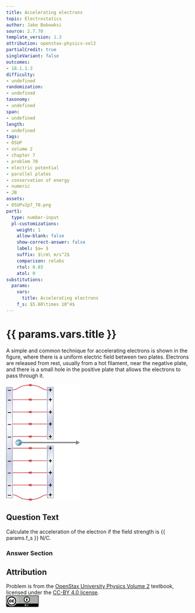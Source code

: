 ```yaml
---
title: Accelerating electrons
topic: Electrostatics
author: Jake Bobowksi
source: 2.7.70
template_version: 1.3
attribution: openstax-physics-vol2
partialCredit: true
singleVariant: false
outcomes:
- 18.1.1.3
difficulty:
- undefined
randomization:
- undefined
taxonomy:
- undefined
span:
- undefined
length:
- undefined
tags:
- OSUP
- volume 2
- chapter 7
- problem 70
- electric potential
- parallel plates
- conservation of energy
- numeric
- JB
assets:
- OSUPv2p7_70.png
part1:
  type: number-input
  pl-customizations:
    weight: 1
    allow-blank: false
    show-correct-answer: false
    label: $a= $
    suffix: $\rm\ m/s^2$
    comparison: relabs
    rtol: 0.03
    atol: 0
substitutions:
  params:
    vars:
      title: Accelerating electrons
    f_s: $5.60\times 10^4$
---
```

# {{ params.vars.title }}
A simple and common technique for accelerating electrons is shown in the figure, where there is a uniform electric field between two plates.
Electrons are released from rest, usually from a hot filament, near the negative plate, and there is a small hole in the positive plate that allows the electrons to pass through it.

<img src="OSUPv2p7_70.png" width=200 alt="Electron between charged plates">

## Question Text

Calculate the acceleration of the electron if the field strength  is {{ params.f_s }} $\textrm{ N/C}$.

### Answer Section

## Attribution

Problem is from the [OpenStax University Physics Volume 2](https://openstax.org/details/books/university-physics-volume-2) textbook, licensed under the [CC-BY 4.0 license](https://creativecommons.org/licenses/by/4.0/).<br>![Image representing the Creative Commons 4.0 BY license.](https://raw.githubusercontent.com/firasm/bits/master/by.png)